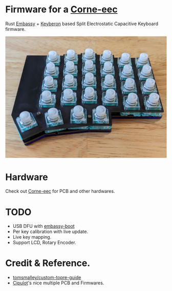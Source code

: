 # Firmware for a [Corne-eec](https://github.com/daehyeok/Corne_EEC)

 Rust [Embassy](https://github.com/embassy-rs/embassy) + [Keyberon](https://github.com/TeXitoi/keyberon)
based Split Electrostatic Capacitive Keyboard firmware.

 ![keyboard_img](img/right_keyboard.jpg)
 
# Hardware

 Check out [Corne-eec](https://github.com/daehyeok/Corne_EEC) for PCB and other hardwares.

# TODO
- USB DFU with [embassy-boot](https://docs.embassy.dev/embassy-boot/git/default/index.html)
- Per key calibration with live update.
- Live key mapping.
- Support LCD, Rotary Encoder.

# Credit & Reference.

- [tomsmalley/custom-topre-guide](https://github.com/tomsmalley/custom-topre-guide)
- [Cipulot](https://github.com/Cipulot)'s nice multiple PCB and Firmwares.

